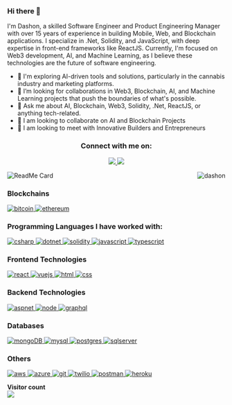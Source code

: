 ### Hi there 👋

I'm Dashon, a skilled Software Engineer and Product Engineering Manager with over 15 years of experience in building Mobile, Web, and Blockchain applications. I specialize in .Net, Solidity, and JavaScript, with deep expertise in front-end frameworks like ReactJS. Currently, I'm focused on Web3 development, AI, and Machine Learning, as I believe these technologies are the future of software engineering.

- 🔭 I'm exploring AI-driven tools and solutions, particularly in the cannabis industry and marketing platforms.
- 👯 I’m looking for collaborations in Web3, Blockchain, AI, and Machine Learning projects that push the boundaries of what's possible.
- 💬 Ask me about AI, Blockchain, Web3, Solidity, .Net, ReactJS, or anything tech-related.
- 👯 I am looking to collaborate on AI and Blockchain Projects
- 🤝 I am looking to meet with Innovative Builders and Entrepreneurs


 <h3 align="center">Connect with me on:</h3>
<p align="center">
  <a href="https://www.linkedin.com/in/dashon">
    <img src="https://img.shields.io/badge/LinkedIn-0077B5?style=for-the-badge&logo=linkedin&logoColor=white">
  </a>
  <a href="https://twitter.com/dashon">
    <img src="https://img.shields.io/badge/Twitter-1DA1F2?style=for-the-badge&logo=twitter&logoColor=white">
  </a>
</p>

![ReadMe Card](https://github-readme-stats.vercel.app/api?username=dashon&show_icons=true&include_all_commits=true&hide_rank=true&bg_color=30,FF5F6D,ffb88c&title_color=fff&text_color=fff&icon_color=fff)
<img src="https://github-readme-stats.vercel.app/api/top-langs/?username=dashon&theme=gotham&hide_border=true&layout=compact&langs_count=6" alt="dashon" align="right">


<h3 align="left">Blockchains</h3>
<p align="left">
  <a href="https://bitcoin.org/" target="_blank" rel="noreferrer">
    <img src="https://img.shields.io/badge/Bitcoin-000000?style=for-the-badge&logo=bitcoin&logoColor=white" alt="bitcoin" />
  </a>
  <a href="https://ethereum.org/en/" target="_blank" rel="noreferrer">
    <img src="https://img.shields.io/badge/Ethereum-3C3C3D?style=for-the-badge&logo=Ethereum&logoColor=white" alt="ethereum" />
  </a>
</p>
<h3 align="left">Programming Languages I have worked with:</h3>
<p align="left">
  <a href="https://docs.microsoft.com/en-us/dotnet/csharp/" target="_blank" rel="noreferrer">
    <img src="https://img.shields.io/badge/C%23-239120?style=for-the-badge&logo=csharp&logoColor=white" alt="csharp" />
  </a>
  <a href="https://dotnet.microsoft.com/" target="_blank" rel="noreferrer">
    <img src="https://img.shields.io/badge/.NET-512BD4?style=for-the-badge&logo=dotnet&logoColor=white" alt="dotnet" />
  </a>
  <a href="https://docs.soliditylang.org/en/latest/" target="_blank" rel="noreferrer">
    <img src="https://img.shields.io/badge/Solidity-e6e6e6?style=for-the-badge&logo=solidity&logoColor=black" alt="solidity" />
  </a>
  <a href="https://developer.mozilla.org/en-US/docs/Web/JavaScript" target="_blank" rel="noreferrer">
    <img src="https://img.shields.io/badge/JavaScript-323330?style=for-the-badge&logo=javascript&logoColor=F7DF1E" alt="javascript" />
  </a>
  <a href="https://www.typescriptlang.org/" target="_blank" rel="noreferrer">
    <img src="https://img.shields.io/badge/TypeScript-007ACC?style=for-the-badge&logo=typescript&logoColor=white" alt="typescript" />
  </a>
</p>
<h3 align="left">Frontend Technologies</h3>
<p align="left">
  <a href="https://reactjs.org/" target="_blank" rel="noreferrer">
    <img src="https://img.shields.io/badge/React-20232A?style=for-the-badge&logo=react&logoColor=61DAFB" alt="react" />
  </a>
  <a href="https://vuejs.org/" target="_blank" rel="noreferrer">
    <img src="https://img.shields.io/badge/Vue.js-35495E?style=for-the-badge&logo=vue.js&logoColor=4FC08D" alt="vuejs" />
  </a>
  <a href="https://html.spec.whatwg.org/multipage/" target="_blank" rel="noreferrer">
    <img src="https://img.shields.io/badge/HTML5-E34F26?style=for-the-badge&logo=html5&logoColor=white" alt="html" />
  </a>
  <a href="https://www.w3schools.com/css/" target="_blank" rel="noreferrer">
    <img src="https://img.shields.io/badge/CSS3-1572B6?style=for-the-badge&logo=css3&logoColor=white" alt="css" />
  </a>
</p>
<h3 align="left">Backend Technologies</h3>
<p align="left">
  <a href="https://dotnet.microsoft.com/apps/aspnet" target="_blank" rel="noreferrer">
    <img src="https://img.shields.io/badge/ASP.NET-512BD4?style=for-the-badge&logo=dotnet&logoColor=white" alt="aspnet" />
  </a>
  <a href="https://nodejs.org/" target="_blank" rel="noreferrer">
    <img src="https://img.shields.io/badge/Node.js-43853D?style=for-the-badge&logo=node.js&logoColor=white" alt="node" />
  </a>
  <a href="https://graphql.org" target="_blank" rel="noreferrer">
    <img src="https://img.shields.io/badge/GraphQl-E10098?style=for-the-badge&logo=graphql&logoColor=white" alt="graphql" />
  </a>
</p>
<h3 align="left">Databases</h3>
<p align="left">
  <a href="https://www.mongodb.com/" target="_blank" rel="noreferrer">
    <img src="https://img.shields.io/badge/MongoDB-4EA94B?style=for-the-badge&logo=mongodb&logoColor=white" alt="mongoDB" />
  </a>
  <a href="https://www.mysql.com/" target="_blank" rel="noreferrer">
    <img src="https://img.shields.io/badge/MySQL-005C84?style=for-the-badge&logo=mysql&logoColor=white" alt="mysql" />
  </a>
  <a href="https://www.postgresql.org" target="_blank" rel="noreferrer">
    <img src="https://img.shields.io/badge/PostgreSQL-316192?style=for-the-badge&logo=postgresql&logoColor=white" alt="postgres" />
  </a>
  <a href="https://www.microsoft.com/en-us/sql-server" target="_blank" rel="noreferrer">
    <img src="https://img.shields.io/badge/SQL_Server-CC2927?style=for-the-badge&logo=microsoftsqlserver&logoColor=white" alt="sqlserver" />
  </a>
</p>
<h3 align="left">Others</h3>
<p align="left">
  <a href="https://aws.amazon.com/" target="_blank" rel="noreferrer">
    <img src="https://img.shields.io/badge/AWS-232F3E?style=for-the-badge&logo=amazon-aws&logoColor=white" alt="aws" />
  </a>
  <a href="https://azure.microsoft.com/" target="_blank" rel="noreferrer">
    <img src="https://img.shields.io/badge/Azure-0078D7?style=for-the-badge&logo=microsoft-azure&logoColor=white" alt="azure" />
  </a>
  <a href="https://git-scm.com/" target="_blank" rel="noreferrer">
    <img src="https://img.shields.io/badge/GIT-E44C30?style=for-the-badge&logo=git&logoColor=white" alt="git" />
  </a>
  <a href="https://twilio.com/" target="_blank" rel="noreferrer">
    <img src="https://img.shields.io/badge/Twilio-F22F46?style=for-the-badge&logo=Twilio&logoColor=white" alt="twilio" />
  </a>
  <a href="https://postman.com" target="_blank" rel="noreferrer">
    <img src="https://img.shields.io/badge/Postman-FF6C37?style=for-the-badge&logo=Postman&logoColor=white" alt="postman" />
  </a>
  <a href="https://heroku.com" target="_blank" rel="noreferrer">
    <img src="https://img.shields.io/badge/Heroku-430098?style=for-the-badge&logo=heroku&logoColor=white" alt="heroku" />
  </a>
</p>
<p align="left">
  <b>Visitor count</b>
  <br>
  <img src="https://profile-counter.glitch.me/dashon/count.svg" />
</p>
